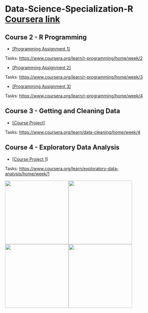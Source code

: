 # Data-Science-Specialization-R [Coursera link](https://www.coursera.org/specializations/jhu-data-science)

## Course 2 - R Programming

* [[Programming Assignment 1]](/Course-2-R-programming/Programming-Assignment-1)

Tasks: https://www.coursera.org/learn/r-programming/home/week/2

* [[Programming Assignment 2]](/Course-2-R-programming/Programming-Assignment-2)

Tasks: https://www.coursera.org/learn/r-programming/home/week/3

* [[Programming Assignment 3]](/Course-2-R-programming/Programming-Assignment-3)

Tasks: https://www.coursera.org/learn/r-programming/home/week/4

## Course 3 - Getting and Cleaning Data
* [[Course Project]](/Course-3-Getting-and-Cleaning-Data/Course-Project)

Tasks: https://www.coursera.org/learn/data-cleaning/home/week/4

## Course 4 - Exploratory Data Analysis
* [[Course Project 1]](/Course-4-Exploratory-Data-Analysis/Course-Project-1) 

Tasks: https://www.coursera.org/learn/exploratory-data-analysis/home/week/1

<img src="/Course-4-Exploratory-Data-Analysis/Course-Project-1/plot1.png" height="210"/><img src="/Course-4-Exploratory-Data-Analysis/Course-Project-1/plot2.png" height="210"/><img src="/Course-4-Exploratory-Data-Analysis/Course-Project-1/plot3.png" height="210"/><img src="/Course-4-Exploratory-Data-Analysis/Course-Project-1/plot4.png" height="210"/>
